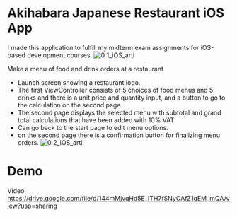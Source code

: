 # Akihabara Japanese Restaurant iOS App

I made this application to fulfill my midterm exam assignments for iOS-based development courses.
![0 1_iOS_arti](https://user-images.githubusercontent.com/74914280/164382374-c439242b-d14f-47dd-ab46-55acb818dd5c.png)

Make a menu of food and drink orders at a restaurant
- Launch screen showing a restaurant logo.
- The first ViewController consists of 5 choices of food menus and 5 drinks and there is a unit price and quantity input, and a button to go to the calculation on the second page.
- The second page displays the selected menu with subtotal and grand total calculations that have been added with 10% VAT.
- Can go back to the start page to edit menu options.
- on the second page there is a confirmation button for finalizing menu orders.
![0 2_iOS_arti](https://user-images.githubusercontent.com/74914280/164382384-3d60b5bf-b79f-4617-859a-a84fed39de18.png)

# Demo
Video
https://drive.google.com/file/d/144mMjvqHd5E_ITH7fSNyOAfZ1qEM_mQA/view?usp=sharing
